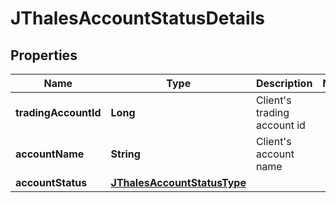 # JThalesAccountStatusDetails

## Properties
Name | Type | Description | Notes
------------ | ------------- | ------------- | -------------
**tradingAccountId** | **Long** | Client&#x27;s trading account id | 
**accountName** | **String** | Client&#x27;s account name | 
**accountStatus** | [**JThalesAccountStatusType**](JThalesAccountStatusType.md) |  | 
